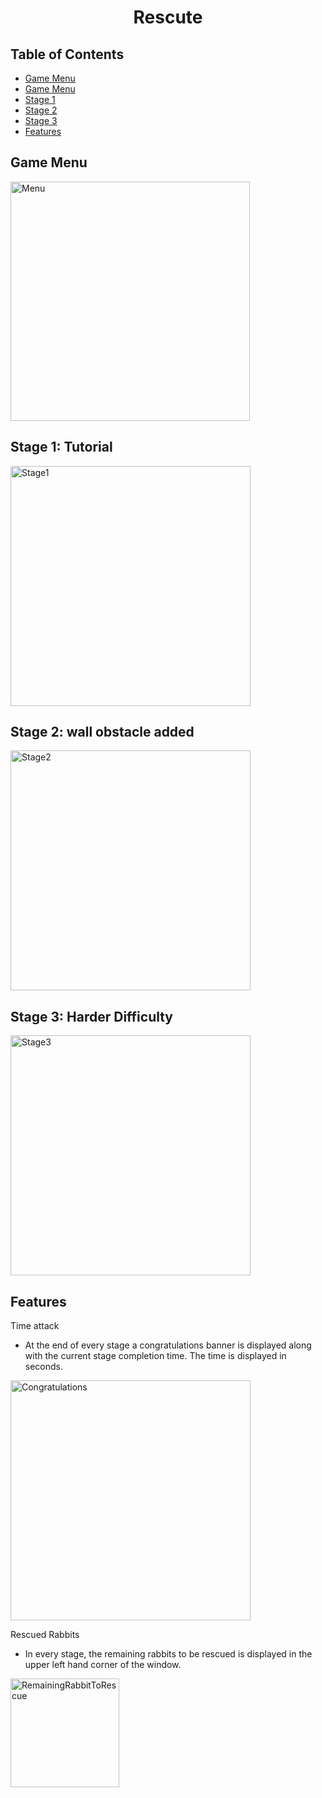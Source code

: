 <h1 align="center">Rescute</h1>

## Table of Contents

- <a href="https://github.com/jasonyaj/Rescute#game-menu">Game Menu</a>
- [Game Menu](https://github.com/jasonyaj/Rescute#game-menu)
- <a href="https://github.com/jasonyaj/Rescute/edit/main/README.md#stage-1-tutorial">Stage 1</a>
- <a href="https://github.com/jasonyaj/Rescute/blob/main/README.md#stage-2-wall-obstacle-added">Stage 2</a>
- <a href="https://github.com/jasonyaj/Rescute/blob/main/README.md#stage-3-harder-difficulty">Stage 3</a>
- <a href="https://github.com/jasonyaj/Rescute/blob/main/README.md#features">Features</a>

## Game Menu

<img width="383" alt="Menu" src="https://github.com/jasonyaj/Rescute/assets/124213154/7a02ddfd-dc5e-4e96-ad08-3587e5ab9dc9">

## Stage 1: Tutorial

<img width="384" alt="Stage1" src="https://github.com/jasonyaj/Rescute/assets/124213154/491f5f71-8541-41c5-a9cd-395f784bac6d">

## Stage 2: wall obstacle added

<img width="384" alt="Stage2" src="https://github.com/jasonyaj/Rescute/assets/124213154/252d5d02-ee40-430a-86cb-008b87878eeb">

## Stage 3: Harder Difficulty

<img width="384" alt="Stage3" src="https://github.com/jasonyaj/Rescute/assets/124213154/44d94aa1-5033-40ea-8b07-bd738360177c">

## Features

Time attack

- At the end of every stage a congratulations banner is displayed along with the current stage completion time. The time is displayed in seconds.

<img width="384" alt="Congratulations" src="https://github.com/jasonyaj/Rescute/assets/124213154/5341223c-fa90-4517-8973-3c02117355d2">

Rescued Rabbits

- In every stage, the remaining rabbits to be rescued is displayed in the upper left hand corner of the window.

<img width="174" alt="RemainingRabbitToRescue" src="https://github.com/jasonyaj/Rescute/assets/124213154/2996280d-ad92-46d1-b2c7-92c2cdb7e8a2">

